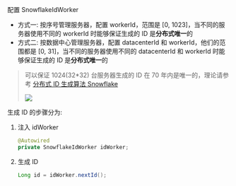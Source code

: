 配置 SnowflakeIdWorker

* 方式一: 按序号管理服务器，配置 workerId，范围是 [0, 1023]，当不同的服务器使用不同的 workerId 时能够保证生成的 ID 是**分布式唯一**的
* 方式二: 按数据中心管理服务器，配置 datacenterId 和 workerId，他们的范围都是 [0, 31]，当不同的服务器使用不同的 datacenterId 和 workerId 时能够保证生成的 ID 是**分布式唯一**的

> 可以保证 1024(32*32) 台服务器生成的 ID 在 70 年内是唯一的，理论请参考 [分布式 ID 生成算法 Snowflake](http://qtdebug.com/java-snowflake/)
>
> ![](http://qtdebug.com/img/java/snowflake.png)

生成 ID 的步骤分为:

1. 注入 idWorker

   ```java
   @Autowired
   private SnowflakeIdWorker idWorker;
   ```

2. 生成 ID

   ```java
   Long id = idWorker.nextId();
   ```

   ​